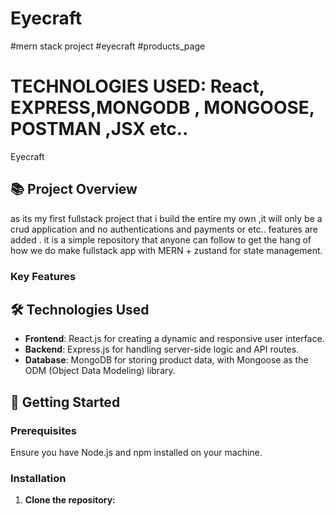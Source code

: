# Eyecraft

#mern stack project #eyecraft #products_page

# TECHNOLOGIES USED: React, EXPRESS,MONGODB , MONGOOSE, POSTMAN ,JSX etc..

Eyecraft

## 📚 Project Overview

as its my first fullstack project that i build the entire my own ,it will only be a crud application and no authentications and payments or etc.. features are added . it is a simple repository that anyone can follow to get the hang of how we do make fullstack app with MERN + zustand for state management.

### Key Features

## 🛠️ Technologies Used

- **Frontend**: React.js for creating a dynamic and responsive user interface.
- **Backend**: Express.js for handling server-side logic and API routes.
- **Database**: MongoDB for storing product data, with Mongoose as the ODM (Object Data Modeling) library.

## 🚀 Getting Started

### Prerequisites

Ensure you have Node.js and npm installed on your machine.

### Installation

1. **Clone the repository:**
